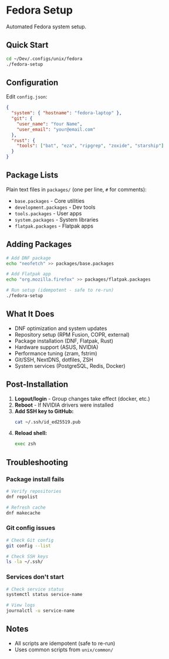 # Fedora Setup

Automated Fedora system setup.

## Quick Start

```bash
cd ~/Dev/.configs/unix/fedora
./fedora-setup
```

## Configuration

Edit `config.json`:

```json
{
  "system": { "hostname": "fedora-laptop" },
  "git": {
    "user_name": "Your Name",
    "user_email": "your@email.com"
  },
  "rust": {
    "tools": ["bat", "eza", "ripgrep", "zoxide", "starship"]
  }
}
```

## Package Lists

Plain text files in `packages/` (one per line, `#` for comments):

- `base.packages` - Core utilities
- `development.packages` - Dev tools
- `tools.packages` - User apps
- `system.packages` - System libraries
- `flatpak.packages` - Flatpak apps

## Adding Packages

```bash
# Add DNF package
echo "neofetch" >> packages/base.packages

# Add Flatpak app
echo "org.mozilla.firefox" >> packages/flatpak.packages

# Run setup (idempotent - safe to re-run)
./fedora-setup
```

## What It Does

- DNF optimization and system updates
- Repository setup (RPM Fusion, COPR, external)
- Package installation (DNF, Flatpak, Rust)
- Hardware support (ASUS, NVIDIA)
- Performance tuning (zram, fstrim)
- Git/SSH, NextDNS, dotfiles, ZSH
- System services (PostgreSQL, Redis, Docker)

## Post-Installation

1. **Logout/login** - Group changes take effect (docker, etc.)
2. **Reboot** - If NVIDIA drivers were installed
3. **Add SSH key to GitHub:**
   ```bash
   cat ~/.ssh/id_ed25519.pub
   ```
4. **Reload shell:**
   ```bash
   exec zsh
   ```

## Troubleshooting

### Package install fails

```bash
# Verify repositories
dnf repolist

# Refresh cache
dnf makecache
```

### Git config issues

```bash
# Check Git config
git config --list

# Check SSH keys
ls -la ~/.ssh/
```

### Services don't start

```bash
# Check service status
systemctl status service-name

# View logs
journalctl -u service-name
```

## Notes

- All scripts are idempotent (safe to re-run)
- Uses common scripts from `unix/common/`
